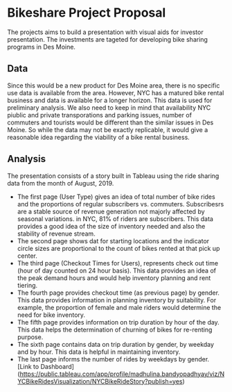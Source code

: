 # Bikeshare Project Proposal
The projects aims to build a presentation with visual aids for investor presentation. The investments are tageted for developing bike sharing programs in Des Moine.
## Data
Since this would be a new product for Des Moine area, there is no specific use data is available from the area. However, NYC has a matured bike rental business and data is available for a longer horizon. This data is used for preliminary analysis. We also need to keep in mind that availability NYC piublic and private transporations and parking issues, number of commuters and tourists would be different than the similar issues in Des Moine. So while the data may not be exactly replicable, it would give a reasonable idea regarding the viability of a bike rental business.
## Analysis
The presentation consists of a story built in Tableau using the ride sharing data from the month of August, 2019. </br>
* The first page (User Type) gives an idea of total number of bike rides and the proportions of regular subscribers vs. commuters. Subscribesrs are a stable source of revenue generation not majorly affected by seasonal variations. in NYC, 81% of riders are subscribers. This data provides a good idea of the size of inventory needed and also the stability of revenue stream. </br>
* The second page shows dat for starting locations and the indicator circle sizes are proportional to the count of bikes rented at that pick up center. </br>
* The third page (Checkout Times for Users), represents check out time (hour of day counted on 24 hour basis). This data provides an idea of the peak demand hours and would help inventory planning and rent tiering.</br>
* The fourth page provides checkout time (as previous page) by gender. This data provides information in planning inventory by suitability. For example, the proportion of female and male riders would determine the need for bike inventory.</br>
* The fifth page provides information on trip duration by hour of the day. This data helps the determination of churning of bikes for re-renting purpose.</br>
* The sixth page contains data on trip duration by gender, by weekday and by hour. This data is helpful in maintaining inventory.</br>
* The last page informs the number of rides by weekdays by gender.</br>
[Link to Dashboard] (https://public.tableau.com/app/profile/madhulina.bandyopadhyay/viz/NYCBikeRidesVisualization/NYCBikeRideStory?publish=yes)
